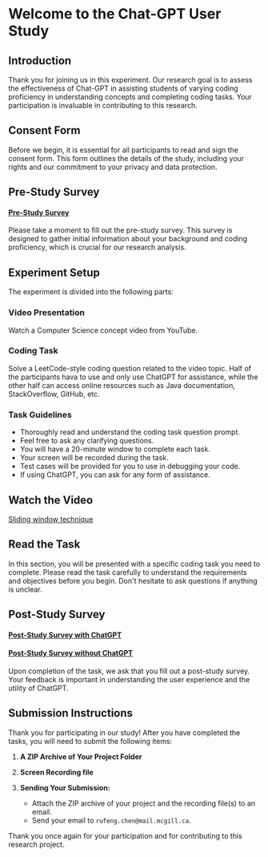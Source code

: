 # Welcome to the Chat-GPT User Study
## Introduction
Thank you for joining us in this experiment. Our research goal is to assess the effectiveness of Chat-GPT in assisting students of varying coding proficiency in understanding concepts and completing coding tasks. Your participation is invaluable in contributing to this research.

## Consent Form
Before we begin, it is essential for all participants to read and sign the consent form. This form outlines the details of the study, including your rights and our commitment to your privacy and data protection.

## Pre-Study Survey
#### [Pre-Study Survey](https://forms.office.com/Pages/ResponsePage.aspx?id=cZYxzedSaEqvqfz4-J8J6rdAT4YmCUtJgPhOLnwBHWJURDMwWEdDQ0NCWDBSSVlGUEcxNUVVOTczUi4u)
Please take a moment to fill out the pre-study survey. This survey is designed to gather initial information about your background and coding proficiency, which is crucial for our research analysis.

## Experiment Setup
The experiment is divided into the following parts:

### Video Presentation
Watch a Computer Science concept video from YouTube.

### Coding Task
Solve a LeetCode-style coding question related to the video topic. Half of the participants hava to use and only use ChatGPT for assistance, while the other half can access online resources such as Java documentation, StackOverflow, GitHub, etc.

### Task Guidelines
- Thoroughly read and understand the coding task question prompt.
- Feel free to ask any clarifying questions.
- You will have a 20-minute window to complete each task.
- Your screen will be recorded during the task.
- Test cases will be provided for you to use in debugging your code.
- If using ChatGPT, you can ask for any form of assistance.

## Watch the Video
[Sliding window technique](https://www.youtube.com/watch?v=MK-NZ4hN7rs)

## Read the Task
In this section, you will be presented with a specific coding task you need to complete. Please read the task carefully to understand the requirements and objectives before you begin.
Don't hesitate to ask questions if anything is unclear.

## Post-Study Survey
#### [Post-Study Survey with ChatGPT](https://forms.office.com/Pages/ResponsePage.aspx?id=cZYxzedSaEqvqfz4-J8J6rdAT4YmCUtJgPhOLnwBHWJUMlU1M0NBVzBJUklGWUw4QUlPOVA2NFZTSi4u)
#### [Post-Study Survey without ChatGPT](https://forms.office.com/Pages/ResponsePage.aspx?id=cZYxzedSaEqvqfz4-J8J6rdAT4YmCUtJgPhOLnwBHWJUNEUzQ0pROVFaSkJOQTY1T0U0QzU1RjY1Ni4u)

Upon completion of the task, we ask that you fill out a post-study survey. Your feedback is important in understanding the user experience and the utility of ChatGPT.

## Submission Instructions

Thank you for participating in our study! After you have completed the tasks, you will need to submit the following items:

1. **A ZIP Archive of Your Project Folder**

2. **Screen Recording file**

3. **Sending Your Submission:**
    - Attach the ZIP archive of your project and the recording file(s) to an email.
    - Send your email to `rufeng.chen@mail.mcgill.ca`.

Thank you once again for your participation and for contributing to this research project.
